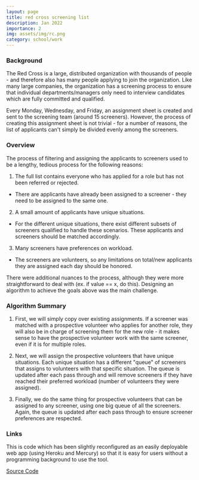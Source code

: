 ```yaml
---
layout: page
title: red cross screening list
description: Jan 2022
importance: 2
img: assets/img/rc.png
category: school/work
---
```


<h3>Background</h3>
The Red Cross is a large, distributed organization with thousands of people - and therefore also has many people applying to join the organization. Like many large companies, the organization has a screening process to ensure that individual departments/managers only need to interview candidates which are fully committed and qualified. 

Every Monday, Wednesday, and Friday, an assignment sheet is created and sent to the screening team (around 15 screeners). However, the process of creating this assignment sheet is not trivial - for a number of reasons, the list of applicants can't simply be divided evenly among the screeners. 

<h3>Overview</h3>

The process of filtering and assigning the applicants to screeners used to be a lengthy, tedious process for the following reasons:

1. The full list contains everyone who has applied for a role but has not been referred or rejected. 
  - There are applicants have already been assigned to a screener - they need to be assigned to the same one.
2. A small amount of applicants have unique situations.
  - For the different unique situations, there exist different subsets of screeners qualified to handle these scenarios. These applicants and screeners should be matched accordingly. 
3. Many screeners have preferences on workload.
  - The screeners are volunteers, so any limitations on total/new applicants they are assigned each day should be honored.

There were additional nuances to the process, although they were more straightforward to deal with (ex. if value == x, do this). Designing an algorithm to achieve the goals above was the main challenge.

<h3>Algorithm Summary</h3>

1. First, we will simply copy over existing assignments. If a screener was matched with a prospective volunteer who applies for another role, they will also be in charge of screening them for the new role - it makes sense to have the prospective volunteer work with the same screener, even if it is for multiple roles.

2. Next, we will assign the prospective volunteers that have unique situations. Each unique situation has a different "queue" of screeners that assigns to volunteers with that specific situation. The queue is updated after each pass through and will remove screeners if they have reached their preferred workload (number of volunteers they were assigned).

3. Finally, we do the same thing for prospective volunteers that can be assigned to any screener, using one big queue of all the screeners. Again, the queue is updated after each pass through to ensure screener preferences are respected.

<h3>Links</h3>
This is code which has been slightly reconfigured as an easily deployable web app (using Heroku and Mercury) so that it is easy for users without a programming background to use the tool.

[Source Code](https://github.com/jasmine2000/screener-list-creator)
